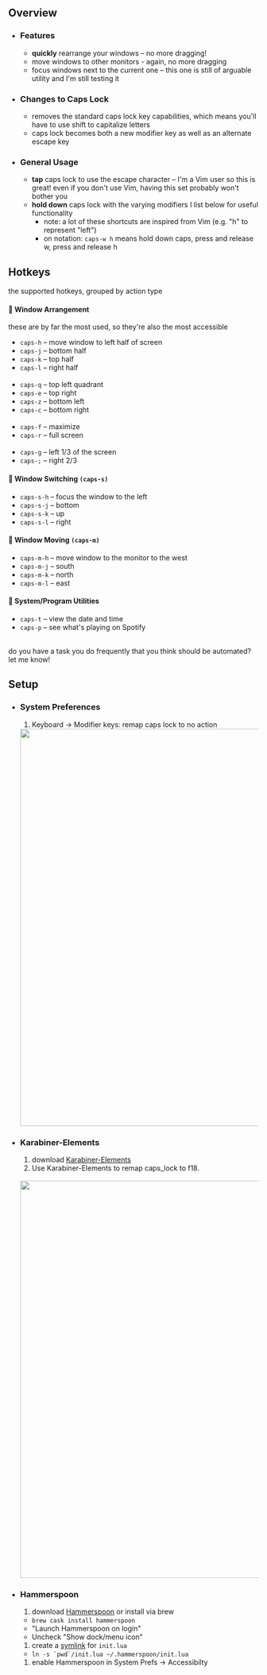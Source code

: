 ## Overview
- ### Features
  - **quickly** rearrange your windows – no more dragging!
  - move windows to other monitors - again, no more dragging
  - focus windows next to the current one – this one is still of arguable utility and I'm still testing it

- ### Changes to Caps Lock
  - removes the standard caps lock key capabilities, which means you'll have to use shift to capitalize letters
  - caps lock becomes both a new modifier key as well as an alternate escape key

- ### General Usage
  - **tap** caps lock to use the escape character – I'm a Vim user so this is great! even if you don't use Vim, having this set probably won't bother you
  - **hold down** caps lock with the varying modifiers I list below for useful functionality
    - note: a lot of these shortcuts are inspired from Vim (e.g. "h" to represent "left")
    - on notation: `caps-w h` means hold down caps, press and release w, press and release h

## Hotkeys
the supported hotkeys, grouped by action type

#### 🐯 Window Arrangement
these are by far the most used, so they're also the most accessible
- `caps-h` – move window to left half of screen
- `caps-j` – bottom half
- `caps-k` – top half
- `caps-l` – right half
<br><br>
- `caps-q` – top left quadrant
- `caps-e` – top right
- `caps-z` – bottom left
- `caps-c` – bottom right
<br><br>
- `caps-f` – maximize
- `caps-r` – full screen
<br><br>
- `caps-g` – left 1/3 of the screen
- `caps-;` – right 2/3

#### 🐙 Window Switching `(caps-s)`
- `caps-s-h` – focus the window to the left
- `caps-s-j` – bottom
- `caps-s-k` – up
- `caps-s-l` – right

#### 🌟 Window Moving `(caps-m)`
- `caps-m-h` – move window to the monitor to the west
- `caps-m-j` – south
- `caps-m-k` – north
- `caps-m-l` – east

#### 🐷 System/Program Utilities
- `caps-t` – view the date and time
- `caps-p` – see what's playing on Spotify

<br>
do you have a task you do frequently that you think should be automated? let me know!

## Setup
- ### System Preferences
  1. Keyboard -> Modifier keys: remap caps lock to no action
    <img src="imgs/sys-prefs.png" width="800px">

- ### Karabiner-Elements
  1. download [Karabiner-Elements](https://github.com/tekezo/Karabiner-Elements)
  1. Use Karabiner-Elements to remap caps_lock to f18.
    <br>
    <img src="imgs/karabiner-elements.png" width="800px">

- ### Hammerspoon
  1. download [Hammerspoon](http://www.hammerspoon.org/) or install via brew
    - `brew cask install hammerspoon`
    - "Launch Hammerspoon on login"
    - Uncheck "Show dock/menu icon"
  1. create a [symlink](https://en.wikipedia.org/wiki/Symbolic_link) for `init.lua`
    - ``ln -s `pwd`/init.lua ~/.hammerspoon/init.lua``
  1. enable Hammerspoon in System Prefs -> Accessibilty
